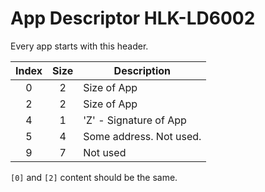# App Descriptor HLK-LD6002

Every app starts with this header.

| Index | Size | Description             |
|:-----:|:----:|-------------------------|
|   0   |  2   | Size of App             |
|   2   |  2   | Size of App             |
|   4   |  1   | 'Z' - Signature of App  |
|   5   |  4   | Some address. Not used. |
|   9   |  7   | Not used                |

`[0]` and `[2]` content should be the same.
